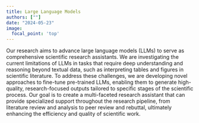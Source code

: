 ```yaml
---
title: Large Language Models
authors: [""]
date: "2024-05-23"
image:
  focal_point: 'top'
---
```

Our research aims to advance large language models (LLMs) to serve as comprehensive scientific research assistants. We are investigating the current limitations of LLMs in tasks that require deep understanding and reasoning beyond textual data, such as interpreting tables and figures in scientific literature. To address these challenges, we are developing novel approaches to fine-tune pre-trained LLMs, enabling them to generate high-quality, research-focused outputs tailored to specific stages of the scientific process. Our goal is to create a multi-faceted research assistant that can provide specialized support throughout the research pipeline, from literature review and analysis to peer review and rebuttal, ultimately enhancing the efficiency and quality of scientific work.